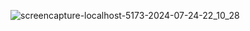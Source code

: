 ![screencapture-localhost-5173-2024-07-24-22_10_28](https://github.com/user-attachments/assets/0d72f536-a950-44de-b16f-70e2bd100674)
